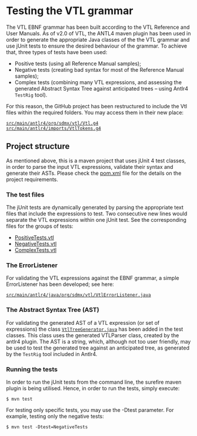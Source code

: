 # Testing the VTL grammar
The VTL EBNF grammar has been built according to the VTL Reference and User Manuals. As of v2.0 of VTL, the ANTL4 maven plugin has been used in order to generate the appropriate Java classes of the the VTL grammar and use jUnit tests to ensure the desired behaviour of the grammar. To achieve that, three types of tests have been used:
- Positive tests (using all Reference Manual samples);
- Negative tests (creating bad syntax for most of the Reference Manual samples);
- Complex tests (combining many VTL expressions, and assessing the generated Abstract Syntax Tree against anticipated trees – using Antlr4 `TestRig` tool).

For this reason, the GitHub project has been restructured to include the Vtl files within the required folders. You may access them in their new place:

[`src/main/antlr4/org/sdmx/vtl/Vtl.g4`](src/main/antlr4/org/sdmx/vtl/Vtl.g4)
[`src/main/antlr4/imports/VtlTokens.g4`](src/main/antlr4/imports/VtlTokens.g4)

## Project structure
As mentioned above, this is a maven project that uses jUnit 4 test classes, in order to parse the input VTL expressions, validate their syntax and generate their ASTs. Please check the [pom.xml](pom.xml) file for the details on the project requirements.

### The test files
The jUnit tests are dynamically generated by parsing the appropriate text files that include the expressions to test. Two consecutive new lines would separate the VTL expressions within one jUnit test. See the corresponding files for the groups of tests:
- [PositiveTests.vtl](src/test/resources/PositiveTests.vtl)
- [NegativeTests.vtl](src/test/resources/NegativeTests.vtl)
- [ComplexTests.vtl](src/test/resources/ComplexTests.vtl)

### The ErrorListener
For validating the VTL expressions against the EBNF grammar, a simple ErrorListener has been developed; see here:

[`src/main/antlr4/java/org/sdmx/vtl/VtlErrorListener.java`](src/main/antlr4/java/org/sdmx/vtl/VtlErrorListener.java)

### The Abstract Syntax Tree (AST)
For validating the generated AST of a VTL expression (or set of expressions) the class [`VtlTreeGenerator.java`](src/test/java/antlr4/org/sdmx/) has been added in the test classes. This class uses the generated VTLParser class, created by the antlr4 plugin. The AST is a string, which, although not too user friendly, may be used to test the generated tree against an anticipated tree, as generated by the `TestRig` tool included in Antlr4.

### Running the tests
In order to run the jUnit tests from the command line, the surefire maven plugin is being utilised. Hence, in order to run the tests, simply execute:

`$ mvn test`

For testing only specific tests, you may use the -Dtest parameter. For example, testing only the negative tests:

`$ mvn test -Dtest=NegativeTests`
